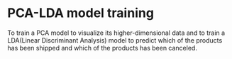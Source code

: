# PCA-LDA model training 
 To train a PCA model to visualize its higher-dimensional data and to train a LDA(Linear Discriminant Analysis) model to predict which of the products has been shipped and which of the products has been canceled.
